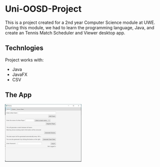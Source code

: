 # Uni-OOSD-Project
This is a project created for a 2nd year Computer Science module at UWE. During this module, we had to learn the programming language, Java, and create an Tennis Match Scheduler and Viewer desktop app.

## Technlogies
Project works with:
* Java
* JavaFX
* CSV

## The App
<img src="/images/MainView.png" width="250">
